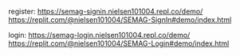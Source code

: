 register: 
https://semag-signin.nielsen101004.repl.co/demo/
https://replit.com/@nielsen101004/SEMAG-SignIn#demo/index.html

login: 
https://semag-login.nielsen101004.repl.co/demo/
https://replit.com/@nielsen101004/SEMAG-Login#demo/index.html